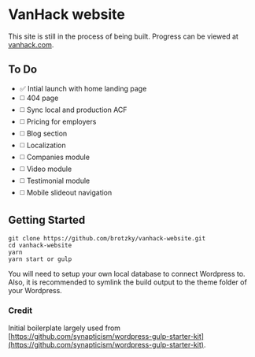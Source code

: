 # VanHack website

This site is still in the process of being built. Progress can be viewed at [vanhack.com](http://vanhack.com).


## To Do

- ✅ Intial launch with home landing page
- ◻️ 404 page
- ◻️ Sync local and production ACF
- ◻️ Pricing for employers
- ◻️ Blog section
- ◻️ Localization
- ◻️ Companies module 
- ◻️ Video module 
- ◻️ Testimonial module 
- ◻️ Mobile slideout navigation 


## Getting Started

```
git clone https://github.com/brotzky/vanhack-website.git
cd vanhack-website
yarn
yarn start or gulp
```

You will need to setup your own local database to connect Wordpress to.
Also, it is recommended to symlink the build output to the theme folder of your Wordpress.

### Credit

Initial boilerplate largely used from [https://github.com/synapticism/wordpress-gulp-starter-kit](https://github.com/synapticism/wordpress-gulp-starter-kit).
